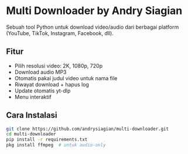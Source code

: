 # Multi Downloader by Andry Siagian

Sebuah tool Python untuk download video/audio dari berbagai platform (YouTube, TikTok, Instagram, Facebook, dll).

## Fitur
- Pilih resolusi video: 2K, 1080p, 720p
- Download audio MP3
- Otomatis pakai judul video untuk nama file
- Riwayat download + hapus log
- Update otomatis yt-dlp
- Menu interaktif

## Cara Instalasi
```bash
git clone https://github.com/andrysiagian/multi-downloader.git
cd multi-downloader
pip install -r requirements.txt
pkg install ffmpeg  # untuk audio-only
